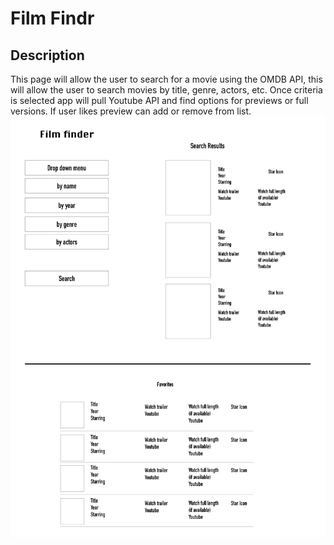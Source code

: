 # Film Findr

## Description 
This page will allow the user to search for a movie using the OMDB API, this will allow the user to search movies by title, genre, actors, etc. Once criteria is selected app will pull Youtube API and find options for previews or full versions. If user likes preview can add or remove from list. 
![Wireframe of webapp](assets/images/wireframe.png)